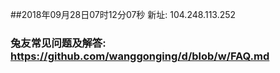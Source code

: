##2018年09月28日07时12分07秒 新址: 104.248.113.252
### 兔友常见问题及解答: https://github.com/wanggonging/d/blob/w/FAQ.md
